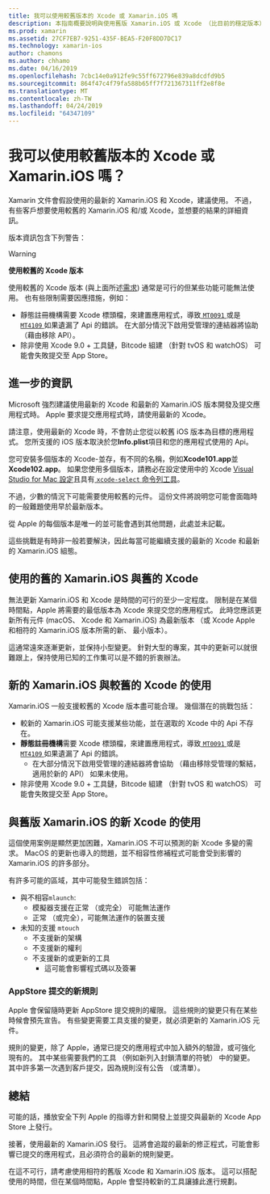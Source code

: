 ```yaml
---
title: 我可以使用較舊版本的 Xcode 或 Xamarin.iOS 嗎
description: 本指南概要說明與使用舊版 Xamarin.iOS 或 Xcode （比目前的穩定版本） 的問題。
ms.prod: xamarin
ms.assetid: 27CF7EB7-9251-435F-BEA5-F20F8DD7DC17
ms.technology: xamarin-ios
author: chamons
ms.author: chhamo
ms.date: 04/16/2019
ms.openlocfilehash: 7cbc14e0a912fe9c55ff672796e839a8dcdfd9b5
ms.sourcegitcommit: 864f47c4f79fa588b65ff7f721367311ff2e8f8e
ms.translationtype: MT
ms.contentlocale: zh-TW
ms.lasthandoff: 04/24/2019
ms.locfileid: "64347109"
---
```

# <a name="can-i-use-an-older-version-of-xcode-or-xamarinios"></a>我可以使用較舊版本的 Xcode 或 Xamarin.iOS 嗎？

Xamarin 文件會假設使用的最新的 Xamarin.iOS 和 Xcode，建議使用。 不過，有些客戶想要使用較舊的 Xamarin.iOS 和/或 Xcode，並想要的結果的詳細資訊。

版本資訊包含下列警告：

> [!WARNING]
> **使用較舊的 Xcode 版本**
>
> 使用較舊的 Xcode 版本 (與上面所述[需求](https://docs.microsoft.com/xamarin/ios/release-notes/12/12.8#requirements)) 通常是可行的但某些功能可能無法使用。 也有些限制需要因應措施，例如：
>
> - 靜態註冊機構需要 Xcode 標頭檔，來建置應用程式，導致[ `MT0091` ](https://docs.microsoft.com/xamarin/ios/troubleshooting/mtouch-errors#MT0091)或是[ `MT4109` ](https://docs.microsoft.com/xamarin/ios/troubleshooting/mtouch-errors#MT4109)如果遺漏了 Api 的錯誤。 在大部分情況下啟用受管理的連結器將協助 （藉由移除 API）。
> - 除非使用 Xcode 9.0 + 工具鏈，Bitcode 組建 （針對 tvOS 和 watchOS） 可能會失敗提交至 App Store。

## <a name="further-information"></a>進一步的資訊

Microsoft 強烈建議使用最新的 Xcode 和最新的 Xamarin.iOS 版本開發及提交應用程式時。 Apple 要求提交應用程式時，請使用最新的 Xcode。

請注意，使用最新的 Xcode 時，不會防止您從以較舊 iOS 版本為目標的應用程式。 您所支援的 iOS 版本取決於您**Info.plist**項目和您的應用程式使用的 Api。

您可安裝多個版本的 Xcode-並存，有不同的名稱，例如**Xcode101.app**並**Xcode102.app**。 如果您使用多個版本，請務必在設定使用中的 Xcode [Visual Studio for Mac 設定](~/ios/troubleshooting/questions/ios-sdk.md)且具有[ `xcode-select` ](https://developer.apple.com/library/archive/technotes/tn2339/_index.html#//apple_ref/doc/uid/DTS40014588-CH1-HOW_DO_I_SELECT_THE_DEFAULT_VERSION_OF_XCODE_TO_USE_FOR_MY_COMMAND_LINE_TOOLS_) [命令列工具](https://developer.apple.com/library/archive/technotes/tn2339/_index.html#//apple_ref/doc/uid/DTS40014588-CH1-HOW_DO_I_SELECT_THE_DEFAULT_VERSION_OF_XCODE_TO_USE_FOR_MY_COMMAND_LINE_TOOLS_)。

不過，少數的情況下可能需要使用較舊的元件。 這份文件將說明您可能會面臨時的一般難題使用早於最新版本。

從 Apple 的每個版本是唯一的並可能會遇到其他問題，此處並未記載。

這些挑戰是有時非一般若要解決，因此每當可能繼續支援的最新的 Xcode 和最新的 Xamarin.iOS 組態。

## <a name="use-of-an-old-xamarinios-with-an-old-xcode"></a>使用的舊的 Xamarin.iOS 與舊的 Xcode

無法更新 Xamarin.iOS 和 Xcode 是時間的可行的至少一定程度。 限制是在某個時間點，Apple 將需要的最低版本為 Xcode 來提交您的應用程式。 此時您應該更新所有元件 (macOS、 Xcode 和 Xamarin.iOS) 為最新版本 （或 Xcode Apple 和相符的 Xamarin.iOS 版本所需的新、 最小版本）。

這通常遠來逐漸更新，並保持小型變更。 針對大型的專案，其中的更新可以就很難跟上，保持使用已知的工作集可以是不錯的折衷辦法。

## <a name="use-of-new-xamarinios-with-older-xcode"></a>新的 Xamarin.iOS 與較舊的 Xcode 的使用

Xamarin.iOS 一般支援較舊的 Xcode 版本盡可能合理。 幾個潛在的挑戰包括：

- 較新的 Xamarin.iOS 可能支援某些功能，並在選取的 Xcode 中的 Api 不存在。 
- **靜態註冊機構**需要 Xcode 標頭檔，來建置應用程式，導致[ `MT0091` ](~/ios/troubleshooting/mtouch-errors.md#MT0091)或是[ `MT4109` ](~/ios/troubleshooting/mtouch-errors.md#MT4109)如果遺漏了 Api 的錯誤。
  - 在大部分情況下啟用受管理的連結器將會協助 （藉由移除受管理的繫結，適用於新的 API） 如果未使用。
- 除非使用 Xcode 9.0 + 工具鏈，Bitcode 組建 （針對 tvOS 和 watchOS） 可能會失敗提交至 App Store。

## <a name="use-of-new-xcode-with-older-xamarinios"></a>與舊版 Xamarin.iOS 的新 Xcode 的使用

這個使用案例是顯然更加困難，Xamarin.iOS 不可以預測的新 Xcode 多變的需求。 MacOS 的更新也導入的問題，並不相容性修補程式可能會受到影響的 Xamarin.iOS 的許多部分。 

有許多可能的區域，其中可能發生錯誤包括：

- 與不相容`mlaunch`:
  - 模擬器支援在正常 （或完全） 可能無法運作
  - 正常 （或完全），可能無法運作的裝置支援
- 未知的支援 `mtouch` 
  - 不支援新的架構
  - 不支援新的權利
  - 不支援新的或更新的工具
    - 這可能會影響程式碼以及簽署

### <a name="new-appstore-submission-rules"></a>AppStore 提交的新規則

Apple 會保留隨時更新 AppStore 提交規則的權限。 這些規則的變更只有在某些時候會預先宣告。 有些變更需要工具支援的變更，就必須更新的 Xamarin.iOS 元件。

規則的變更，除了 Apple，通常已提交的應用程式中加入額外的驗證，或可強化現有的。 其中某些需要我們的工具 （例如新列入封鎖清單的符號） 中的變更。 其中許多第一次遇到客戶提交，因為規則沒有公告 （或清單）。

## <a name="summary"></a>總結

可能的話，播放安全下列 Apple 的指導方針和開發上並提交與最新的 Xcode App Store 上發行。

接著，使用最新的 Xamarin.iOS 發行。 這將會追蹤的最新的修正程式，可能會影響已提交的應用程式，且必須符合的最新的規則變更。

在這不可行，請考慮使用相符的舊版 Xcode 和 Xamarin.iOS 版本。 這可以搭配使用的時間，但在某個時間點，Apple 會堅持較新的工具讓據此進行規劃。

